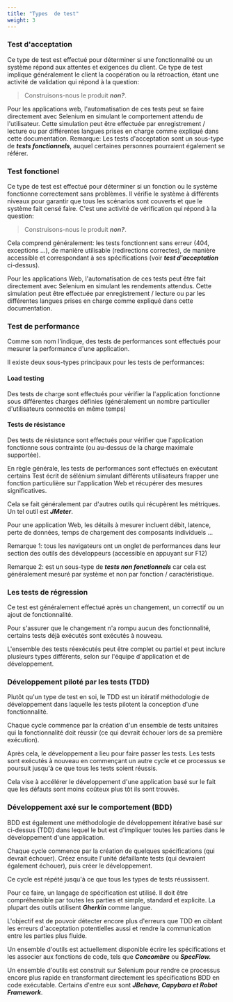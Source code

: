 ```yaml
---
title: "Types  de test"
weight: 3
---
```


### Test d'acceptation

Ce type de test est effectué pour déterminer si 
une fonctionnalité ou un système
répond aux attentes et exigences du client.
Ce type de test implique généralement le client
la coopération ou la rétroaction, étant une activité de validation qui
répond à la question:
> Construisons-nous le produit **_non?_**.

Pour les applications web, l'automatisation de ces tests peut se faire
directement avec Selenium en simulant le comportement attendu de l'utilisateur.
Cette simulation peut être effectuée par enregistrement / lecture ou par
différentes langues prises en charge comme expliqué dans cette documentation.
Remarque: Les tests d'acceptation sont un sous-type de **_tests fonctionnels_**,
auquel certaines personnes pourraient également se référer.
            
### Test fonctionel

Ce type de test est effectué pour déterminer si un
fonction ou le système fonctionne correctement sans problèmes. Il vérifie
le système à différents niveaux pour garantir que tous les scénarios
sont couverts et que le système fait
censé faire. C'est une activité de vérification qui
répond à la question:
> Construisons-nous le produit **_non?_**.
             
Cela comprend généralement: les tests fonctionnent sans erreur
(404, exceptions ...), de manière utilisable (redirections correctes),
de manière accessible et correspondant à ses spécifications
(voir **_test d'acceptation_** ci-dessus).

Pour les applications Web, l'automatisation de ces tests peut être
fait directement avec Selenium en simulant les rendements attendus.
Cette simulation peut être effectuée par enregistrement / lecture ou par
les différentes langues prises en charge comme expliqué dans cette documentation.

### Test de performance

Comme son nom l'indique, des tests de performances sont effectués
pour mesurer la performance d'une application.

Il existe deux sous-types principaux pour les tests de performances:

#### Load testing
Des tests de charge sont effectués pour vérifier la
l'application fonctionne sous différentes charges définies
(généralement un nombre particulier d'utilisateurs connectés en même temps)

#### Tests de résistance
Des tests de résistance sont effectués pour vérifier que
l'application fonctionne sous contrainte (ou au-dessus de la charge maximale supportée).

En règle générale, les tests de performances sont effectués en exécutant certains
Test écrit de sélénium simulant différents utilisateurs
frapper une fonction particulière sur l'application Web et
récupérer des mesures significatives. 

Cela se fait généralement par d'autres outils qui récupèrent les métriques.
Un tel outil est **_JMeter_**.

Pour une application Web, les détails à mesurer incluent
débit, latence, perte de données, temps de chargement des composants individuels ...

Remarque 1: tous les navigateurs ont un onglet de performances dans leur
section des outils des développeurs (accessible en appuyant sur F12)

Remarque 2: est un sous-type de **_tests non fonctionnels_**
car cela est généralement mesuré par système et non par fonction / caractéristique.
            
### Les tests de régression
Ce test est généralement effectué après un changement, un correctif ou un ajout de fonctionnalité. 

Pour s'assurer que le changement n'a rompu aucun des
fonctionnalité, certains tests déjà exécutés sont exécutés à nouveau. 
            
L'ensemble des tests réexécutés peut être complet ou partiel
et peut inclure plusieurs types différents, selon
sur l'équipe d'application et de développement.
            
### Développement piloté par les tests (TDD)
Plutôt qu'un type de test en soi, le TDD est un itératif
méthodologie de développement dans laquelle les tests pilotent la conception d'une fonctionnalité.

Chaque cycle commence par la création d'un ensemble de tests unitaires qui
la fonctionnalité doit réussir (ce qui devrait échouer lors de sa première exécution).

Après cela, le développement a lieu pour faire passer les tests.
Les tests sont exécutés à nouveau en commençant un autre cycle
et ce processus se poursuit jusqu'à ce que tous les tests soient réussis.

Cela vise à accélérer le développement d'une application
basé sur le fait que les défauts sont moins coûteux plus tôt ils sont trouvés.

### Développement axé sur le comportement (BDD)

BDD est également une méthodologie de développement itérative
basé sur ci-dessus (TDD) dans lequel le but est d'impliquer
toutes les parties dans le développement d'une application.

Chaque cycle commence par la création de quelques spécifications
(qui devrait échouer). Créez ensuite l'unité défaillante
tests (qui devraient également échouer), puis créer le développement. 

Ce cycle est répété jusqu'à ce que tous les types de tests réussissent.

Pour ce faire, un langage de spécification est
utilisé. Il doit être compréhensible par toutes les parties et
simple, standard et explicite.
La plupart des outils utilisent **_Gherkin_** comme langue.

L'objectif est de pouvoir détecter encore plus d'erreurs
que TDD en ciblant les erreurs d'acceptation potentielles
aussi et rendre la communication entre les parties plus fluide.

Un ensemble d'outils est actuellement disponible
écrire les spécifications et les associer aux fonctions de code,
tels que **_Concombre_** ou **_SpecFlow._**

Un ensemble d'outils est construit sur Selenium pour rendre ce processus
encore plus rapide en transformant directement les spécifications BDD en
code exécutable.
Certains d'entre eux sont **_JBehave, Capybara et Robot Framework_**.
            
